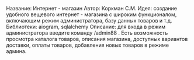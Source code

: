 Название: Интернет - магазин
Автор: Коркман С.М.
Идея: создание удобного вещевого интернет - магазина с широким функционалом, включающим режим администратора, базу данных товаров и т.д.
Библиотеки: aiogram, sqlalchemy
Описание: для входа в режим администратора введите команду /admin88 . Есть возможность просмотра каталога товаров, описания магазина, доступных вариантов доставки, оплаты товаров, добавления новых товаров в режиме админа.  
